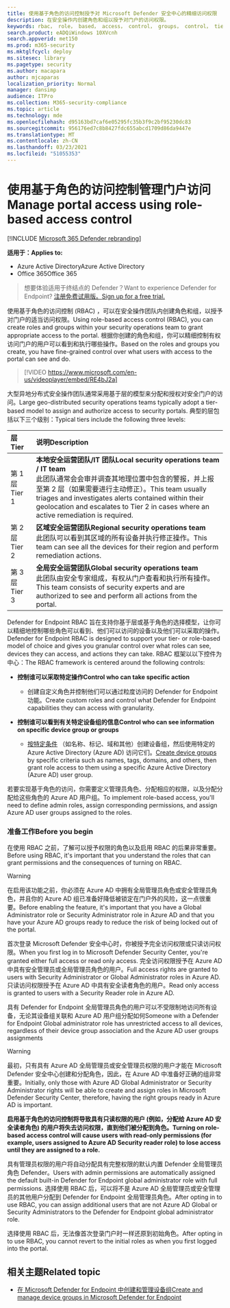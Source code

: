 ```yaml
---
title: 使用基于角色的访问控制授予对 Microsoft Defender 安全中心的精细访问权限
description: 在安全操作内创建角色和组以授予对门户的访问权限。
keywords: rbac， role， based， access， control， groups， control， tier， aad
search.product: eADQiWindows 10XVcnh
search.appverid: met150
ms.prod: m365-security
ms.mktglfcycl: deploy
ms.sitesec: library
ms.pagetype: security
ms.author: macapara
author: mjcaparas
localization_priority: Normal
manager: dansimp
audience: ITPro
ms.collection: M365-security-compliance
ms.topic: article
ms.technology: mde
ms.openlocfilehash: d95163bd7caf6e05295fc35b3f9c2bf95230dc83
ms.sourcegitcommit: 956176ed7c8b8427fdc655abcd1709d86da9447e
ms.translationtype: MT
ms.contentlocale: zh-CN
ms.lasthandoff: 03/23/2021
ms.locfileid: "51055353"
---
```

# <a name="manage-portal-access-using-role-based-access-control"></a><span data-ttu-id="80de6-104">使用基于角色的访问控制管理门户访问</span><span class="sxs-lookup"><span data-stu-id="80de6-104">Manage portal access using role-based access control</span></span>

[!INCLUDE [Microsoft 365 Defender rebranding](../../includes/microsoft-defender.md)]

<span data-ttu-id="80de6-105">**适用于：**</span><span class="sxs-lookup"><span data-stu-id="80de6-105">**Applies to:**</span></span>
- <span data-ttu-id="80de6-106">Azure Active Directory</span><span class="sxs-lookup"><span data-stu-id="80de6-106">Azure Active Directory</span></span>
- <span data-ttu-id="80de6-107">Office 365</span><span class="sxs-lookup"><span data-stu-id="80de6-107">Office 365</span></span>

> <span data-ttu-id="80de6-108">想要体验适用于终结点的 Defender？</span><span class="sxs-lookup"><span data-stu-id="80de6-108">Want to experience Defender for Endpoint?</span></span> [<span data-ttu-id="80de6-109">注册免费试用版。</span><span class="sxs-lookup"><span data-stu-id="80de6-109">Sign up for a free trial.</span></span>](https://www.microsoft.com/microsoft-365/windows/microsoft-defender-atp?ocid=docs-wdatp-rbac-abovefoldlink)

<span data-ttu-id="80de6-110">使用基于角色的访问控制 (RBAC) ，可以在安全操作团队内创建角色和组，以授予对门户的适当访问权限。</span><span class="sxs-lookup"><span data-stu-id="80de6-110">Using role-based access control (RBAC), you can create roles and groups within your security operations team to grant appropriate access to the  portal.</span></span> <span data-ttu-id="80de6-111">根据你创建的角色和组，你可以精细控制有权访问门户的用户可以看到和执行哪些操作。</span><span class="sxs-lookup"><span data-stu-id="80de6-111">Based on the roles and groups you create, you have fine-grained control over what users with access to the portal can see and do.</span></span> 

> [!VIDEO https://www.microsoft.com/en-us/videoplayer/embed/RE4bJ2a]

<span data-ttu-id="80de6-112">大型异地分布式安全操作团队通常采用基于层的模型来分配和授权对安全门户的访问。</span><span class="sxs-lookup"><span data-stu-id="80de6-112">Large geo-distributed security operations teams typically adopt a tier-based model to assign and authorize access to security portals.</span></span> <span data-ttu-id="80de6-113">典型的层包括以下三个级别：</span><span class="sxs-lookup"><span data-stu-id="80de6-113">Typical tiers include the following three levels:</span></span>

<span data-ttu-id="80de6-114">层</span><span class="sxs-lookup"><span data-stu-id="80de6-114">Tier</span></span> | <span data-ttu-id="80de6-115">说明</span><span class="sxs-lookup"><span data-stu-id="80de6-115">Description</span></span>
:---|:---
<span data-ttu-id="80de6-116">第 1 层</span><span class="sxs-lookup"><span data-stu-id="80de6-116">Tier 1</span></span> | <span data-ttu-id="80de6-117">**本地安全运营团队/IT 团队**</span><span class="sxs-lookup"><span data-stu-id="80de6-117">**Local security operations team / IT team**</span></span> <br> <span data-ttu-id="80de6-118">此团队通常会会审并调查其地理位置中包含的警报，并上报至第 2 层（如果需要进行主动修正）。</span><span class="sxs-lookup"><span data-stu-id="80de6-118">This team usually triages and investigates alerts contained within their geolocation and escalates to Tier 2 in cases where an active remediation is required.</span></span>
<span data-ttu-id="80de6-119">第 2 层</span><span class="sxs-lookup"><span data-stu-id="80de6-119">Tier 2</span></span> | <span data-ttu-id="80de6-120">**区域安全运营团队**</span><span class="sxs-lookup"><span data-stu-id="80de6-120">**Regional security operations team**</span></span> <br> <span data-ttu-id="80de6-121">此团队可以看到其区域的所有设备并执行修正操作。</span><span class="sxs-lookup"><span data-stu-id="80de6-121">This team can see all the devices for their region and perform remediation actions.</span></span>
<span data-ttu-id="80de6-122">第 3 层</span><span class="sxs-lookup"><span data-stu-id="80de6-122">Tier 3</span></span> | <span data-ttu-id="80de6-123">**全局安全运营团队**</span><span class="sxs-lookup"><span data-stu-id="80de6-123">**Global security operations team**</span></span> <br> <span data-ttu-id="80de6-124">此团队由安全专家组成，有权从门户查看和执行所有操作。</span><span class="sxs-lookup"><span data-stu-id="80de6-124">This team consists of security experts and are authorized to see and perform all actions from the portal.</span></span>

<span data-ttu-id="80de6-125">Defender for Endpoint RBAC 旨在支持你基于层或基于角色的选择模型，让你可以精细地控制哪些角色可以看到、他们可以访问的设备以及他们可以采取的操作。</span><span class="sxs-lookup"><span data-stu-id="80de6-125">Defender for Endpoint RBAC is designed to support your tier- or role-based model of choice and gives you granular control over what roles can see, devices they can access, and actions they can take.</span></span> <span data-ttu-id="80de6-126">RBAC 框架以以下控件为中心：</span><span class="sxs-lookup"><span data-stu-id="80de6-126">The RBAC framework is centered around the following controls:</span></span>

- <span data-ttu-id="80de6-127">**控制谁可以采取特定操作**</span><span class="sxs-lookup"><span data-stu-id="80de6-127">**Control who can take specific action**</span></span>
  - <span data-ttu-id="80de6-128">创建自定义角色并控制他们可以通过粒度访问的 Defender for Endpoint 功能。</span><span class="sxs-lookup"><span data-stu-id="80de6-128">Create custom roles and control what Defender for Endpoint capabilities they can access with granularity.</span></span>
 
- <span data-ttu-id="80de6-129">**控制谁可以看到有关特定设备组的信息**</span><span class="sxs-lookup"><span data-stu-id="80de6-129">**Control who can see information on specific device group or groups**</span></span>
  - <span data-ttu-id="80de6-130">[按特定条件](machine-groups.md) （如名称、标记、域和其他）创建设备组，然后使用特定的 Azure Active Directory (Azure AD) 访问它们。</span><span class="sxs-lookup"><span data-stu-id="80de6-130">[Create device groups](machine-groups.md) by specific criteria such as names, tags, domains, and others, then grant role access to them using a specific  Azure Active Directory (Azure AD) user group.</span></span>

<span data-ttu-id="80de6-131">若要实现基于角色的访问，你需要定义管理员角色、分配相应的权限，以及分配分配给这些角色的 Azure AD 用户组。</span><span class="sxs-lookup"><span data-stu-id="80de6-131">To implement role-based access, you'll need to define admin roles, assign corresponding permissions, and assign Azure AD user groups assigned to the roles.</span></span>


### <a name="before-you-begin"></a><span data-ttu-id="80de6-132">准备工作</span><span class="sxs-lookup"><span data-stu-id="80de6-132">Before you begin</span></span>
<span data-ttu-id="80de6-133">在使用 RBAC 之前，了解可以授予权限的角色以及启用 RBAC 的后果非常重要。</span><span class="sxs-lookup"><span data-stu-id="80de6-133">Before using RBAC, it's important that you understand the roles that can grant permissions and the consequences of turning on RBAC.</span></span>


> [!WARNING]
> <span data-ttu-id="80de6-134">在启用该功能之前，你必须在 Azure AD 中拥有全局管理员角色或安全管理员角色，并且你的 Azure AD 组已准备好降低被锁定在门户外的风险，这一点很重要。</span><span class="sxs-lookup"><span data-stu-id="80de6-134">Before enabling the feature, it's important that you have a Global Administrator role or Security Administrator role in Azure AD and that you have your Azure AD groups ready to reduce the risk of being locked out of the portal.</span></span> 

<span data-ttu-id="80de6-135">首次登录 Microsoft Defender 安全中心时，你被授予完全访问权限或只读访问权限。</span><span class="sxs-lookup"><span data-stu-id="80de6-135">When you first log in to Microsoft Defender Security Center, you're granted either full access or read only access.</span></span> <span data-ttu-id="80de6-136">完全访问权限授予在 Azure AD 中具有安全管理员或全局管理员角色的用户。</span><span class="sxs-lookup"><span data-stu-id="80de6-136">Full access rights are granted to users with Security Administrator or Global Administrator roles in Azure AD.</span></span> <span data-ttu-id="80de6-137">只读访问权限授予在 Azure AD 中具有安全读者角色的用户。</span><span class="sxs-lookup"><span data-stu-id="80de6-137">Read only access is granted to users with a Security Reader role in Azure AD.</span></span> 

<span data-ttu-id="80de6-138">具有 Defender for Endpoint 全局管理员角色的用户可以不受限制地访问所有设备，无论其设备组关联和 Azure AD 用户组分配如何</span><span class="sxs-lookup"><span data-stu-id="80de6-138">Someone with a Defender for Endpoint Global administrator role has unrestricted access to all devices, regardless of their device group association and the Azure AD user groups assignments</span></span>

> [!WARNING]
> <span data-ttu-id="80de6-139">最初，只有具有 Azure AD 全局管理员或安全管理员权限的用户才能在 Microsoft Defender 安全中心创建和分配角色，因此，在 Azure AD 中准备好正确的组非常重要。</span><span class="sxs-lookup"><span data-stu-id="80de6-139">Initially, only those with Azure AD Global Administrator or Security Administrator rights will be able to create and assign roles in Microsoft Defender Security Center, therefore, having the right groups ready in Azure AD is important.</span></span>
>
> <span data-ttu-id="80de6-140">**启用基于角色的访问控制将导致具有只读权限的用户 (例如，分配给 Azure AD 安全读者角色) 的用户将失去访问权限，直到他们被分配到角色。**</span><span class="sxs-lookup"><span data-stu-id="80de6-140">**Turning on role-based access control will cause users with read-only permissions (for example, users assigned to Azure AD Security reader role) to lose access until they are assigned to a role.**</span></span> 
>
><span data-ttu-id="80de6-141">具有管理员权限的用户将自动分配具有完整权限的默认内置 Defender 全局管理员角色 Defender。</span><span class="sxs-lookup"><span data-stu-id="80de6-141">Users with admin permissions are automatically assigned the default built-in Defender for Endpoint global administrator role with full permissions.</span></span> <span data-ttu-id="80de6-142">选择使用 RBAC 后，可以将不是 Azure AD 全局管理员或安全管理员的其他用户分配到 Defender for Endpoint 全局管理员角色。</span><span class="sxs-lookup"><span data-stu-id="80de6-142">After opting in to use RBAC, you can assign additional users that are not Azure AD Global or Security Administrators to the Defender for Endpoint global administrator role.</span></span> 
>
> <span data-ttu-id="80de6-143">选择使用 RBAC 后，无法像首次登录门户时一样还原到初始角色。</span><span class="sxs-lookup"><span data-stu-id="80de6-143">After opting in to use RBAC, you cannot revert to the initial roles as when you first logged into the portal.</span></span> 



## <a name="related-topic"></a><span data-ttu-id="80de6-144">相关主题</span><span class="sxs-lookup"><span data-stu-id="80de6-144">Related topic</span></span>
- [<span data-ttu-id="80de6-145">在 Microsoft Defender for Endpoint 中创建和管理设备组</span><span class="sxs-lookup"><span data-stu-id="80de6-145">Create and manage device groups in Microsoft Defender for Endpoint</span></span>](machine-groups.md)
